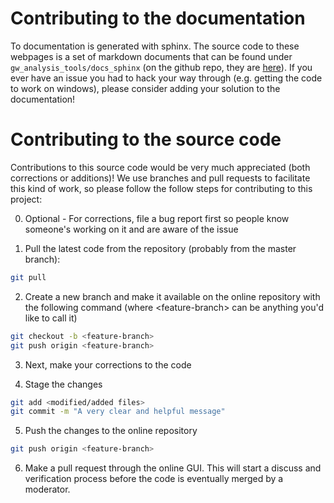 # Contributing to the documentation 

To documentation is generated with sphinx. 
The source code to these webpages is a set of markdown documents that can be found under
`gw_analysis_tools/docs_sphinx`
(on the github repo, they are [here](https://github.com/scottperkins/gw_analysis_tools/tree/master/docs_sphinx)). 
If you ever have an issue you had to hack your way through (e.g. getting the code to work on windows), 
please consider adding your solution to the documentation! 

# Contributing to the source code 

Contributions to this source code would be very much appreciated (both corrections or additions)!
We use branches and pull requests to facilitate this kind of work, so please follow the follow steps for contributing to this project:

0. Optional - For corrections, file a bug report first so people know someone's working on it and are aware of the issue

1. Pull the latest code from the repository (probably from the master branch):
```bash
git pull
```

2. Create a new branch and make it available on the online repository with the following command (where \<feature-branch\> can be anything you'd like to call it)
```bash
git checkout -b <feature-branch>
git push origin <feature-branch>
```

3. Next, make your corrections to the code

4. Stage the changes 
```bash
git add <modified/added files>
git commit -m "A very clear and helpful message"
```

5. Push the changes to the online repository
```bash
git push origin <feature-branch>
```

6. Make a pull request through the online GUI. This will start a discuss and verification process before the code is eventually merged by a moderator.
